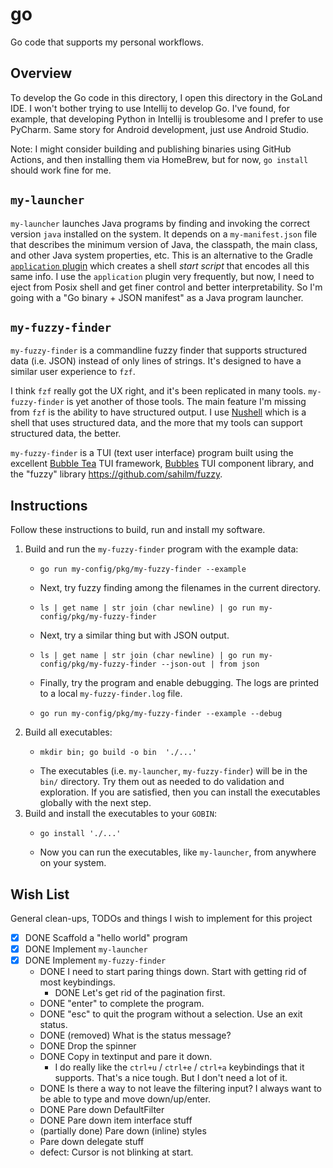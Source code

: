 # go

Go code that supports my personal workflows.


## Overview

To develop the Go code in this directory, I open this directory in the GoLand IDE. I won't bother trying to use Intellij
to develop Go. I've found, for example, that developing Python in Intellij is troublesome and I prefer to use PyCharm.
Same story for Android development, just use Android Studio.

Note: I might consider building and publishing binaries using GitHub Actions, and then installing them via HomeBrew, but
for now, `go install` should work fine for me.


## `my-launcher`

`my-launcher` launches Java programs by finding and invoking the correct version `java` installed on the system.
It depends on a `my-manifest.json` file that describes the minimum version of Java, the classpath, the main class, and
other Java system properties, etc. This is an alternative to the Gradle [`application` plugin](https://docs.gradle.org/current/userguide/application_plugin.html)
which creates a shell *start script* that encodes all this same info. I use the `application` plugin very frequently,
but now, I need to eject from Posix shell and get finer control and better interpretability. So I'm going with a "Go
binary + JSON manifest" as a Java program launcher.


## `my-fuzzy-finder`

`my-fuzzy-finder` is a commandline fuzzy finder that supports structured data (i.e. JSON) instead of only lines of
strings. It's designed to have a similar user experience to `fzf`.

I think `fzf` really got the UX right, and it's been replicated in many tools. `my-fuzzy-finder` is yet another of those
tools. The main feature I'm missing from `fzf` is the ability to have structured output. I use [Nushell](https://www.nushell.sh/)
which is a shell that uses structured data, and the more that my tools can support structured data, the better.

`my-fuzzy-finder` is a TUI (text user interface) program built using the excellent [Bubble Tea](https://github.com/charmbracelet/bubbletea)
TUI framework, [Bubbles](https://github.com/charmbracelet/bubbles) TUI component library, and the "fuzzy" library <https://github.com/sahilm/fuzzy>. 


## Instructions

Follow these instructions to build, run and install my software.

1. Build and run the `my-fuzzy-finder` program with the example data:
    * ```shell
      go run my-config/pkg/my-fuzzy-finder --example
      ```
    * Next, try fuzzy finding among the filenames in the current directory.
    * ```nushell
      ls | get name | str join (char newline) | go run my-config/pkg/my-fuzzy-finder
      ```
    * Next, try a similar thing but with JSON output.
    * ```nushell
      ls | get name | str join (char newline) | go run my-config/pkg/my-fuzzy-finder --json-out | from json
      ```
    * Finally, try the program and enable debugging. The logs are printed to a local `my-fuzzy-finder.log` file.
    * ```nushell
      go run my-config/pkg/my-fuzzy-finder --example --debug
      ```
2. Build all executables:
    * ```nushell
      mkdir bin; go build -o bin  './...'
      ```
    * The executables (i.e. `my-launcher`, `my-fuzzy-finder`) will be in the `bin/` directory. Try them out as needed to
      do validation and exploration. If you are satisfied, then you can install the executables globally with the next
      step.
3. Build and install the executables to your `GOBIN`:
    * ```shell
      go install './...'
      ```
    * Now you can run the executables, like `my-launcher`, from anywhere on your system.


## Wish List

General clean-ups, TODOs and things I wish to implement for this project

* [x] DONE Scaffold a "hello world" program
* [x] DONE Implement `my-launcher`
* [x] DONE Implement `my-fuzzy-finder`
    * DONE I need to start paring things down. Start with getting rid of most keybindings.
      * DONE Let's get rid of the pagination first.
    * DONE "enter" to complete the program.
    * DONE "esc" to quit the program without a selection. Use an exit status.
    * DONE (removed) What is the status message?
    * DONE Drop the spinner
    * DONE Copy in textinput and pare it down.
      * I do really like the `ctrl+u` / `ctrl+e` / `ctrl+a` keybindings that it supports. That's a nice tough. But I don't need a
        lot of it.
    * DONE Is there a way to not leave the filtering input? I always want to be able to type and move down/up/enter. 
    * DONE Pare down DefaultFilter
    * DONE Pare down item interface stuff
    * (partially done) Pare down (inline) styles
    * Pare down delegate stuff
    * defect: Cursor is not blinking at start.

